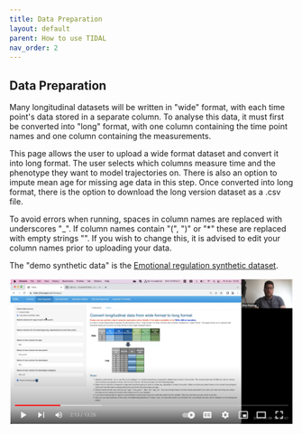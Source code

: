 ```yaml
---
title: Data Preparation
layout: default
parent: How to use TIDAL
nav_order: 2
---
```


## Data Preparation

Many longitudinal datasets will be written in "wide" format, with each time point's data stored in a separate column. To analyse this data, it must first be converted into "long" format, with one column containing the time point names and one column containing the measurements.

This page allows the user to upload a wide format dataset and convert it into long format. The user selects which columns measure time and the phenotype they want to model trajectories on. There is also an option to impute mean age for missing age data in this step. Once converted into long format, there is the option to download the long version dataset as a .csv file.

To avoid errors when running, spaces in column names are replaced with underscores "_". If column names contain "(", ")" or "*" these are replaced with empty strings "". If you wish to change this, it is advised to edit your column names prior to uploading your data.

The "demo synthetic data" is the [Emotional regulation synthetic dataset](/docs/synthetic_data/emot_reg).

[![TIDAL Data Preparation walkthrough](../../assets/images/data-prep.png)](https://youtu.be/aWteXAWPBik?t=133)